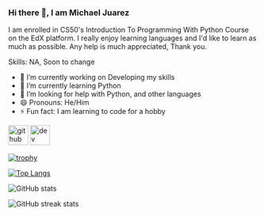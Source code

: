 ### Hi there 👋, I am Michael Juarez
 I am enrolled in CS50's Introduction To Programming With Python Course on the EdX platform. I really enjoy learning languages and I'd like to learn as much as possible. Any help is much appreciated, Thank you.

Skills: NA, Soon to change

- 🔭 I’m currently working on Developing my skills 
- 🌱 I’m currently learning Python 
- 🤔 I’m looking for help with Python, and other languages 
- 😄 Pronouns: He/Him 
- ⚡ Fun fact: I am learning to code for a hobby 


[<img src='https://cdn.jsdelivr.net/npm/simple-icons@3.0.1/icons/github.svg' alt='github' height='40'>](https://github.com/MichaelJuarezJr)  [<img src='https://cdn.jsdelivr.net/npm/simple-icons@3.0.1/icons/dev-dot-to.svg' alt='dev' height='40'>](https://dev.to/MichaelJuarezJr)  

[![trophy](https://github-profile-trophy.vercel.app/?username=MichaelJuarezJr)](https://github.com/ryo-ma/github-profile-trophy)

[![Top Langs](https://github-readme-stats.vercel.app/api/top-langs/?username=MichaelJuarezJr)](https://github.com/anuraghazra/github-readme-stats)

![GitHub stats](https://github-readme-stats.vercel.app/api?username=MichaelJuarezJr&show_icons=true)  

![GitHub streak stats](https://streak-stats.demolab.com/?user=MichaelJuarezJr)  

